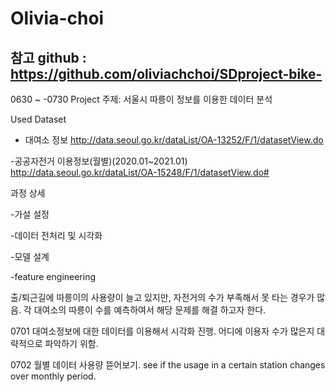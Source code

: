 # Olivia-choi

## 참고 github : https://github.com/oliviachchoi/SDproject-bike-

0630 ~ -0730
Project 주제: 
서울시 따릉이 정보를 이용한 데이터 분석

Used Dataset
- 대여소 정보
http://data.seoul.go.kr/dataList/OA-13252/F/1/datasetView.do

-공공자전거 이용정보(월별)(2020.01~2021.01)
http://data.seoul.go.kr/dataList/OA-15248/F/1/datasetView.do#

과정 상세

-가설 설정

-데이터 전처리 및 시각화

-모델 설계

-feature engineering
 
 출/퇴근길에 따릉이의 사용량이 늘고 있지만, 자전거의 수가 부족해서 못 타는 경우가 많음. 
 각 대여소의 따릉이 수를 예측하여서 해당 문제를 해결 하고자 한다.

0701
대여소정보에 대한 데이터를 이용해서 시각화 진행. 어디에 이용자 수가 많은지 대략적으로 파악하기 위함.

0702
월별 데이터 사용량 뜯어보기. see if the usage in a certain station changes over monthly period.
